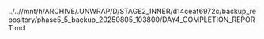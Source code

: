 ../..//mnt/h/ARCHIVE/.UNWRAP/D/STAGE2_INNER/d14ceaf6972c/backup_repository/phase5_5_backup_20250805_103800/DAY4_COMPLETION_REPORT.md
